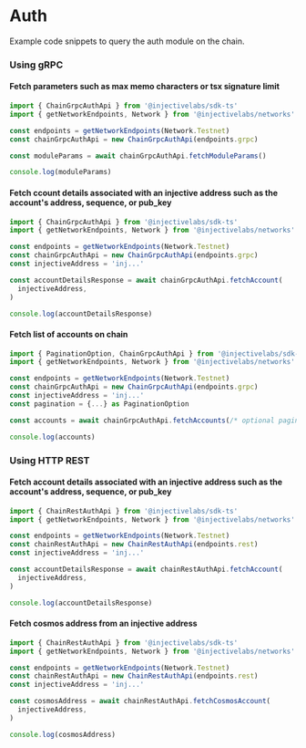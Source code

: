 # Auth

Example code snippets to query the auth module on the chain.

### Using gRPC

#### Fetch parameters such as max memo characters or tsx signature limit

```ts
import { ChainGrpcAuthApi } from '@injectivelabs/sdk-ts'
import { getNetworkEndpoints, Network } from '@injectivelabs/networks'

const endpoints = getNetworkEndpoints(Network.Testnet)
const chainGrpcAuthApi = new ChainGrpcAuthApi(endpoints.grpc)

const moduleParams = await chainGrpcAuthApi.fetchModuleParams()

console.log(moduleParams)
```

#### Fetch ccount details associated with an injective address such as the account's address, sequence, or pub\_key

```ts
import { ChainGrpcAuthApi } from '@injectivelabs/sdk-ts'
import { getNetworkEndpoints, Network } from '@injectivelabs/networks'

const endpoints = getNetworkEndpoints(Network.Testnet)
const chainGrpcAuthApi = new ChainGrpcAuthApi(endpoints.grpc)
const injectiveAddress = 'inj...'

const accountDetailsResponse = await chainGrpcAuthApi.fetchAccount(
  injectiveAddress,
)

console.log(accountDetailsResponse)
```

#### Fetch list of accounts on chain

```ts
import { PaginationOption, ChainGrpcAuthApi } from '@injectivelabs/sdk-ts'
import { getNetworkEndpoints, Network } from '@injectivelabs/networks'

const endpoints = getNetworkEndpoints(Network.Testnet)
const chainGrpcAuthApi = new ChainGrpcAuthApi(endpoints.grpc)
const injectiveAddress = 'inj...'
const pagination = {...} as PaginationOption

const accounts = await chainGrpcAuthApi.fetchAccounts(/* optional pagination params*/)

console.log(accounts)
```

### Using HTTP REST

#### Fetch account details associated with an injective address such as the account's address, sequence, or pub\_key

```ts
import { ChainRestAuthApi } from '@injectivelabs/sdk-ts'
import { getNetworkEndpoints, Network } from '@injectivelabs/networks'

const endpoints = getNetworkEndpoints(Network.Testnet)
const chainRestAuthApi = new ChainRestAuthApi(endpoints.rest)
const injectiveAddress = 'inj...'

const accountDetailsResponse = await chainRestAuthApi.fetchAccount(
  injectiveAddress,
)

console.log(accountDetailsResponse)
```

#### Fetch cosmos address from an injective address

```ts
import { ChainRestAuthApi } from '@injectivelabs/sdk-ts'
import { getNetworkEndpoints, Network } from '@injectivelabs/networks'

const endpoints = getNetworkEndpoints(Network.Testnet)
const chainRestAuthApi = new ChainRestAuthApi(endpoints.rest)
const injectiveAddress = 'inj...'

const cosmosAddress = await chainRestAuthApi.fetchCosmosAccount(
  injectiveAddress,
)

console.log(cosmosAddress)
```
